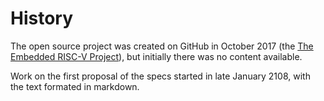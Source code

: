 # History

The open source project was created on GitHub in October 2017 (the [The Embedded RISC-V Project](https://github.com/emb-riscv)), 
but initially there was no content available.

Work on the first proposal of the specs started in late January 2108, with the text formated in markdown.
